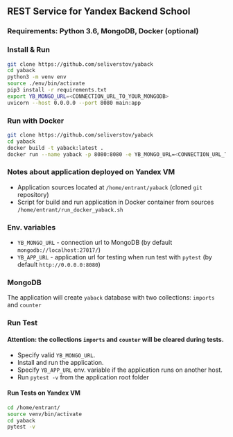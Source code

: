 ## REST Service for Yandex Backend School

### Requirements: Python 3.6, MongoDB, Docker (optional)

### Install & Run

```sh
git clone https://github.com/seliverstov/yaback
cd yaback
python3 -m venv env
source ./env/bin/activate
pip3 install -r requirements.txt
export YB_MONGO_URL=<CONNECTION_URL_TO_YOUR_MONGODB>
uvicorn --host 0.0.0.0 --port 8080 main:app
```

### Run with Docker

```sh
git clone https://github.com/seliverstov/yaback
cd yaback
docker build -t yaback:latest .
docker run --name yaback -p 8080:8080 -e YB_MONGO_URL=<CONNECTION_URL_TO_YOUR_MONGODB> -d yaback:latest
```

### Notes about application deployed on Yandex VM
* Application sources located at `/home/entrant/yaback` (cloned `git` repository)
* Script for build and run application in Docker container from sources `/home/entrant/run_docker_yaback.sh`

### Env. variables

* `YB_MONGO_URL` - connection url to MongoDB (by default `mongodb://localhost:27017/`)
* `YB_APP_URL` - application url for testing when run test with `pytest` (by default `http://0.0.0.0:8080`)


### MongoDB

The application will create `yaback` database with two collections: `imports` and `counter`

### Run Test

#### Attention: the collections `imports` and `counter` will be cleared during tests.

* Specify valid `YB_MONGO_URL`.
* Install and run the application. 
* Specify `YB_APP_URL` env. variable if the application runs on another host. 
* Run `pytest -v` from the application root folder

#### Run Tests on Yandex VM
```sh
cd /home/entrant/
source venv/bin/activate
cd yaback
pytest -v
```
